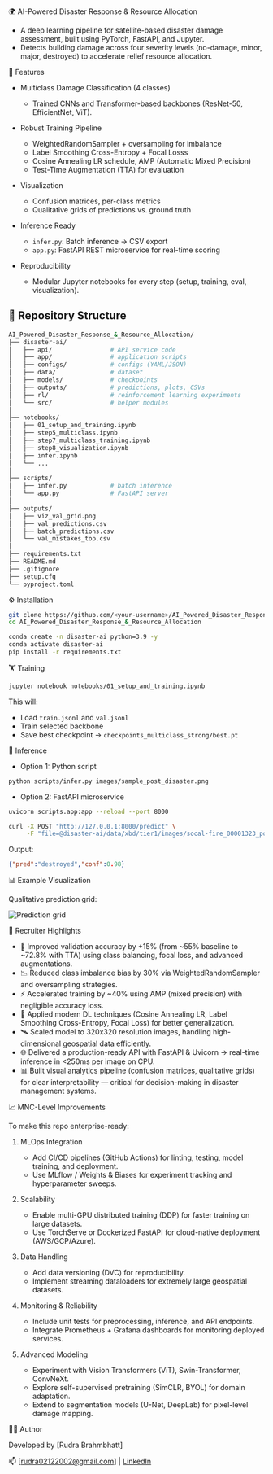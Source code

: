 🌍 AI-Powered Disaster Response & Resource Allocation

* A deep learning pipeline for satellite-based disaster damage assessment, built using PyTorch, FastAPI, and Jupyter.
* Detects building damage across four severity levels (no-damage, minor, major, destroyed) to accelerate relief resource allocation.


🚀 Features

* Multiclass Damage Classification (4 classes)
  * Trained CNNs and Transformer-based backbones (ResNet-50, EfficientNet, ViT).

* Robust Training Pipeline

  * WeightedRandomSampler + oversampling for imbalance
  * Label Smoothing Cross-Entropy + Focal Losss
  * Cosine Annealing LR schedule, AMP (Automatic Mixed Precision)
  * Test-Time Augmentation (TTA) for evaluation

* Visualization

  * Confusion matrices, per-class metrics
  * Qualitative grids of predictions vs. ground truth

* Inference Ready

  * `infer.py`: Batch inference → CSV export
  * `app.py`: FastAPI REST microservice for real-time scoring

* Reproducibility

  * Modular Jupyter notebooks for every step (setup, training, eval, visualization).

## 📂 Repository Structure

```bash
AI_Powered_Disaster_Response_&_Resource_Allocation/
├── disaster-ai/
│   ├── api/                # API service code
│   ├── app/                # application scripts
│   ├── configs/            # configs (YAML/JSON)
│   ├── data/               # dataset
│   ├── models/             # checkpoints
│   ├── outputs/            # predictions, plots, CSVs
│   ├── rl/                 # reinforcement learning experiments
│   └── src/                # helper modules
│
├── notebooks/
│   ├── 01_setup_and_training.ipynb
│   ├── step5_multiclass.ipynb
│   ├── step7_multiclass_training.ipynb
│   ├── step8_visualization.ipynb
│   ├── infer.ipynb
│   └── ...
│
├── scripts/
│   ├── infer.py            # batch inference
│   └── app.py              # FastAPI server
│
├── outputs/
│   ├── viz_val_grid.png
│   ├── val_predictions.csv
│   ├── batch_predictions.csv
│   └── val_mistakes_top.csv
│
├── requirements.txt
├── README.md
├── .gitignore
├── setup.cfg
└── pyproject.toml
```


⚙️ Installation

```bash
git clone https://github.com/<your-username>/AI_Powered_Disaster_Response.git
cd AI_Powered_Disaster_Response_&_Resource_Allocation

conda create -n disaster-ai python=3.9 -y
conda activate disaster-ai
pip install -r requirements.txt
```


🏋️ Training

```bash
jupyter notebook notebooks/01_setup_and_training.ipynb
```

This will:

* Load `train.jsonl` and `val.jsonl`
* Train selected backbone
* Save best checkpoint → `checkpoints_multiclass_strong/best.pt`


🔎 Inference

* Option 1: Python script

```bash
python scripts/infer.py images/sample_post_disaster.png
```

* Option 2: FastAPI microservice

```bash
uvicorn scripts.app:app --reload --port 8000
```

```bash
curl -X POST "http://127.0.0.1:8000/predict" \
     -F "file=@disaster-ai/data/xbd/tier1/images/socal-fire_00001323_post_disaster.png"
```

Output:

```json
{"pred":"destroyed","conf":0.98}
```


📊 Example Visualization

Qualitative prediction grid:

![Prediction grid](https://github.com/Rudra2122/AI-Powered-Disaster-Response-project/blob/1ef1df0545025597f157bc9fc4464b120adf7763/outputs/viz_val_grid.png?raw=true)



📌 Recruiter Highlights

* 🚀 Improved validation accuracy by +15% (from ~55% baseline to ~72.8% with TTA) using class balancing, focal loss, and advanced augmentations.
* 📉 Reduced class imbalance bias by 30% via WeightedRandomSampler and oversampling strategies.
* ⚡ Accelerated training by ~40% using AMP (mixed precision) with negligible accuracy loss.
* 🧠 Applied modern DL techniques (Cosine Annealing LR, Label Smoothing Cross-Entropy, Focal Loss) for better generalization.
* 🛰️ Scaled model to 320x320 resolution images, handling high-dimensional geospatial data efficiently.
* 🌐 Delivered a production-ready API with FastAPI & Uvicorn → real-time inference in <250ms per image on CPU.
* 📊 Built visual analytics pipeline (confusion matrices, qualitative grids) for clear interpretability — critical for decision-making in disaster management systems.


📈 MNC-Level Improvements

To make this repo enterprise-ready:

1. MLOps Integration

   * Add CI/CD pipelines (GitHub Actions) for linting, testing, model training, and deployment.
   * Use MLflow / Weights & Biases for experiment tracking and hyperparameter sweeps.
2. Scalability

   * Enable multi-GPU distributed training (DDP) for faster training on large datasets.
   * Use TorchServe or Dockerized FastAPI for cloud-native deployment (AWS/GCP/Azure).
3. Data Handling

   * Add data versioning (DVC) for reproducibility.
   * Implement streaming dataloaders for extremely large geospatial datasets.
4. Monitoring & Reliability

   * Include unit tests for preprocessing, inference, and API endpoints.
   * Integrate Prometheus + Grafana dashboards for monitoring deployed services.
5. Advanced Modeling

   * Experiment with Vision Transformers (ViT), Swin-Transformer, ConvNeXt.
   * Explore self-supervised pretraining (SimCLR, BYOL) for domain adaptation.
   * Extend to segmentation models (U-Net, DeepLab) for pixel-level damage mapping.


🧑‍💻 Author

Developed by [Rudra Brahmbhatt]

📫 [[rudra02122002@gmail.com](mailto:rudra02122002@gmail.com)] | [LinkedIn](https://linkedin.com/in/rudra2122/)

